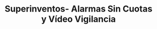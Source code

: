 ---
title: "Superinventos- Alarmas Sin Cuotas y Vídeo Vigilancia"
url: /mairena-del-aljarafe/superinventos-alarmas-sin-cuotas-y-video-vigilancia/
shop: general
---